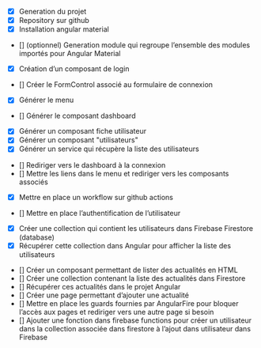 - [x] Generation du projet
- [x] Repository sur github
- [x] Installation angular material
- [] (optionnel) Generation module qui regroupe l’ensemble des modules importés pour Angular Material
- [x] Création d’un composant de login
- [] Créer le FormControl associé au formulaire de connexion
- [x] Générer le menu
- [] Générer le composant dashboard
- [x] Générer un composant fiche utilisateur
- [x] Générer un composant "utilisateurs"
- [x] Générer un service qui récupère la liste des utilisateurs
- [] Rediriger vers le dashboard à la connexion
- [] Mettre les liens dans le menu et rediriger vers les composants associés
- [x] Mettre en place un workflow sur github actions
- [] Mettre en place l’authentification de l’utilisateur
- [x] Créer une collection qui contient les utilisateurs dans Firebase Firestore (database)
- [x] Récupérer cette collection dans Angular pour afficher la liste des utilisateurs
- [] Créer un composant permettant de lister des actualités en HTML
- [] Créer une collection contenant la liste des actualités dans Firestore
- [] Récupérer ces actualités dans le projet Angular
- [] Créer une page permettant d’ajouter une actualité
- [] Mettre en place les guards fournies par AngularFire pour bloquer l’accès aux pages et rediriger vers une autre page si besoin
- [] Ajouter une fonction dans firebase functions pour créer un utilisateur dans la collection associée dans firestore à l’ajout dans utilisateur dans Firebase

